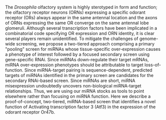 The _Drosophila_ olfactory system is highly sterotyped in form and function; the olfactory receptor neurons (ORNs) expressing a specific odorant receptor (ORs) always appear in the same antennal location and the axons of ORNs expressing the same OR converge on the same antennal lobe glomeruli. Although several transcription factors have been implicated in a combinatorial code specifying OR expression and ORN identity, it is clear several players remain unidentified. To mitigate the challenges of genome-wide screening, we propose a two-tiered approach comprising a primary "pooling" screen for miRNAs whose tissue-specific over-expression causes a phenotype of interest followed by a focused secondary screen using gene-specific RNAi. Since miRNAs down-regulate their target mRNAs, miRNA over-expression phenotypes should be attributable to target loss-of-function. Since miRNA-target pairing is sequence-dependent, predicted targets of miRNAs identified in the primary screen are candidates for the secondary RNAi-based screen. Since miRNAs are short, miRNA misexpression undoubtedly uncovers non-biological miRNA-target relationships. Thus, we are using our miRNA stocks as tools to point elsewhere rather than focusing on miRNA function. Here we describe a proof-of-concept, two-tiered, miRNA-based screen that identifies a novel function of Activating transcription factor 3 (Atf3) in the expression of the odorant receptor Or47b.